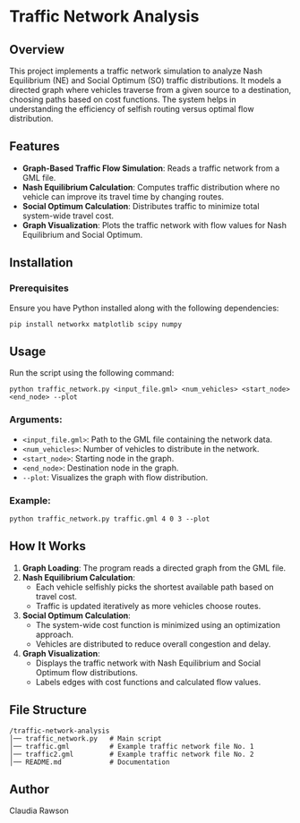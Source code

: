 # Traffic Network Analysis

## Overview
This project implements a traffic network simulation to analyze Nash Equilibrium (NE) and Social Optimum (SO) traffic distributions. It models a directed graph where vehicles traverse from a given source to a destination, choosing paths based on cost functions. The system helps in understanding the efficiency of selfish routing versus optimal flow distribution.

## Features
- **Graph-Based Traffic Flow Simulation**: Reads a traffic network from a GML file.
- **Nash Equilibrium Calculation**: Computes traffic distribution where no vehicle can improve its travel time by changing routes.
- **Social Optimum Calculation**: Distributes traffic to minimize total system-wide travel cost.
- **Graph Visualization**: Plots the traffic network with flow values for Nash Equilibrium and Social Optimum.

## Installation
### Prerequisites
Ensure you have Python installed along with the following dependencies:
```
pip install networkx matplotlib scipy numpy
```

## Usage
Run the script using the following command:
```
python traffic_network.py <input_file.gml> <num_vehicles> <start_node> <end_node> --plot
```
### Arguments:
- `<input_file.gml>`: Path to the GML file containing the network data.
- `<num_vehicles>`: Number of vehicles to distribute in the network.
- `<start_node>`: Starting node in the graph.
- `<end_node>`: Destination node in the graph.
- `--plot`: Visualizes the graph with flow distribution.

### Example:
```
python traffic_network.py traffic.gml 4 0 3 --plot
```

## How It Works
1. **Graph Loading**: The program reads a directed graph from the GML file.
2. **Nash Equilibrium Calculation**:
   - Each vehicle selfishly picks the shortest available path based on travel cost.
   - Traffic is updated iteratively as more vehicles choose routes.
3. **Social Optimum Calculation**:
   - The system-wide cost function is minimized using an optimization approach.
   - Vehicles are distributed to reduce overall congestion and delay.
4. **Graph Visualization**:
   - Displays the traffic network with Nash Equilibrium and Social Optimum flow distributions.
   - Labels edges with cost functions and calculated flow values.

## File Structure
```
/traffic-network-analysis
│── traffic_network.py   # Main script
│── traffic.gml          # Example traffic network file No. 1
│── traffic2.gml         # Example traffic network file No. 2
│── README.md            # Documentation
```

## Author
Claudia Rawson


